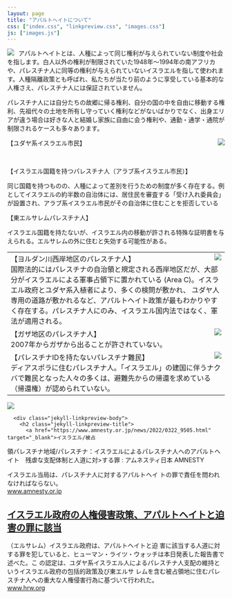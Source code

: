 ```yaml
---
layout: page
title: "アパルトヘイトについて"
css: ["index.css", "linkpreview.css", "images.css"]
js: ["images.js"]
---
```

<div class="page">

<img src="{{site.baseurl}}/assets/img/apartheid.jpg" style="float:left; max-width:70%; padding-right: 10px">


<p>アパルトヘイトとは、人種によって同じ権利が与えられていない制度や社会を指します。白人以外の権利が制限されていた1948年〜1994年の南アフリカや、パレスチナ人に同等の権利が与えられていないイスラエルを指して使われます。人種隔離政策とも呼ばれ、私たちが当たり前のように享受している基本的な人権さえ、パレスチナ人には保証されていません。</p>
<p>パレスチナ人には自分たちの故郷に帰る権利、自分の国の中を自由に移動する権利、先祖代々の土地を所有し守っていく権利などがないばかりでなく、出身エリアが違う場合は好きな人と結婚し家族に自由に会う権利や、通勤・通学・通院が制限されるケースも多々あります。</p>

<img src="{{site.baseurl}}/assets/img/apartheid2.jpg" style="float:right; max-width:60%; padding-left: 10px" class="enlarge" onclick="enlargeImg(this)">

<p>【ユダヤ系イスラエル市民】</p>
<p>&nbsp;</p>

<p>【イスラエル国籍を持つパレスチナ人（アラブ系イスラエル市民）】</p>
<p>同じ国籍を持つものの、人種によって差別を行うための制度が多く存在する。例としてイスラエルの約半数の自治体には、居住民を審査する「受け入れ委員会」が設置され、アラブ系イスラエル市民がその自治体に住むことを拒否している</p>

<p>【東エルサレムパレスチナ人】</p>
<p> イスラエル国籍を持たないが、イスラエル内の移動が許される特殊な証明書を与えられる。エルサレムの外に住むと失効する可能性がある。</p>



<table>
<tbody>
  <tr>
    <td style="vertical-align:top">
    <img src="{{site.baseurl}}/assets/img/westbank.jpg" style="float:right; max-width:50%; padding-left: 10px" class="enlarge" onclick="enlargeImg(this)">
    【ヨルダン川西岸地区のパレスチナ人】<br>国際法的にはパレスチナの自治領と規定される西岸地区だが、大部分がイスラエルによる軍事占領下に置かれている (Area C)。イスラエル政府とユダヤ系入植者により、多くの検問が敷かれ、
ユダヤ人専用の道路が敷かれるなど、アパルトヘイト政策が最もわかりやすく存在する。パレスチナ人にのみ、イスラエル国内法ではなく、軍法が適用される。</td>
  </tr>
  <tr>
    <td style="vertical-align:top">
    <img src="{{site.baseurl}}/assets/img/gaza.jpg" style="float:right; max-width:50%; padding-left: 10px" class="enlarge" onclick="enlargeImg(this)">
    【ガザ地区のパレスチナ人】<br>2007年からガザから出ることが許されていない。</td>
  </tr>
  <tr>
    <td style="vertical-align:top">
    <img src="{{site.baseurl}}/assets/img/exile.jpg" style="float:right; max-width:50%; padding-left: 10px" class="enlarge" onclick="enlargeImg(this)">
    【パレスチナIDを持たないパレスチナ難民】<br>ディアスポラに住むパレスチナ人。「イスラエル」の建国に伴うナクバで難民となった人々の多くは、避難先からの帰還を求めている（帰還権）が認められていない。</td>
  </tr>
</tbody>
</table>



<div class="jekyll-linkpreview-wrapper">
  <div class="jekyll-linkpreview-wrapper-inner">
    <div class="jekyll-linkpreview-content">
      <div class="jekyll-linkpreview-image">
        <a href="https://www.amnesty.or.jp/news/2022/0322_9505.html" target="_blank">
          <img src="https://www.amnesty.or.jp/news/images/news_20220322.jpg" />
        </a>
      </div>

      <div class="jekyll-linkpreview-body">
        <h2 class="jekyll-linkpreview-title">
          <a href="https://www.amnesty.or.jp/news/2022/0322_9505.html" target="_blank">イスラエル/被占
領パレスチナ地域/パレスチナ：イスラエルによるパレスチナ人へのアパルトヘイト　残虐な支配体制と人道に対>する罪 : アムネスティ日本 AMNESTY</a>
        </h2>
        <div class="jekyll-linkpreview-description">イスラエル当局は、パレスチナ人に対するアパルトヘイ
トの罪で責任を問われなければならない。</div>
      </div>
    </div>
    <div class="jekyll-linkpreview-footer">
      <a href="//www.amnesty.or.jp" target="_blank">www.amnesty.or.jp</a>
    </div>
  </div>
</div>


<div class="jekyll-linkpreview-wrapper">
  <div class="jekyll-linkpreview-wrapper-inner">
    <div class="jekyll-linkpreview-content">
      <div class="jekyll-linkpreview-body">
        <h2 class="jekyll-linkpreview-title">
          <a href="https://www.hrw.org/ja/news/2021/04/27/abusive-israeli-policies-constitute-crimes-apartheid-persecution" target="_blank">イスラエル政府の人権侵害政策、アパルトヘイトと迫害の罪に該当</a>
        </h2>
        <div class="jekyll-linkpreview-description">（エルサレム）イスラエル政府は、アパルトヘイトと迫
害に該当する人道に対する罪を犯していると、ヒューマン・ライツ・ウォッチは本日発表した報告書で述べた。こ
の認定は、ユダヤ系イスラエル人によるパレスチナ人支配の維持というイスラエル政府の包括的政策及び東エルサ
レムを含む被占領地に住むパレスチナ人への重大な人権侵害行為に基づいて行われた。</div>
      </div>
    </div>
    <div class="jekyll-linkpreview-footer">
      <a href="//www.hrw.org" target="_blank">www.hrw.org</a>
    </div>
  </div>
</div>

</div>
